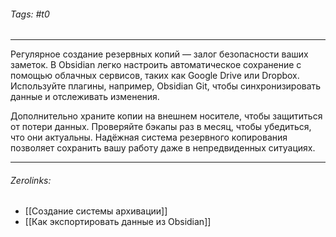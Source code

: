 ###### Tags:  #t0
___
Регулярное создание резервных копий — залог безопасности ваших заметок. В Obsidian легко настроить автоматическое сохранение с помощью облачных сервисов, таких как Google Drive или Dropbox. Используйте плагины, например, Obsidian Git, чтобы синхронизировать данные и отслеживать изменения.

Дополнительно храните копии на внешнем носителе, чтобы защититься от потери данных. Проверяйте бэкапы раз в месяц, чтобы убедиться, что они актуальны. Надёжная система резервного копирования позволяет сохранить вашу работу даже в непредвиденных ситуациях.
___
###### Zerolinks: 
- [[Создание системы архивации]]
- [[Как экспортировать данные из Obsidian]]